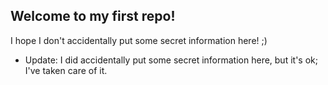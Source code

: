 ## Welcome to my first repo!

I hope I don't accidentally put some secret information here! ;)


- Update: I did accidentally put some secret information here, but it's ok; I've taken care of it.
